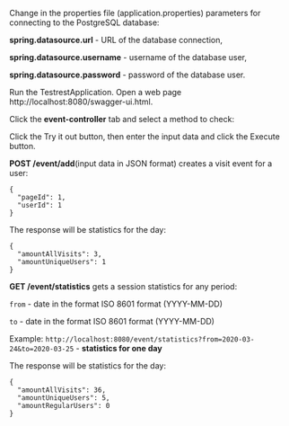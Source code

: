 Change in the properties file (application.properties) parameters for connecting to the PostgreSQL database: 

**spring.datasource.url** - URL of the database connection, 

**spring.datasource.username** - username of the database user, 

**spring.datasource.password** - password of the database user.

Run the TestrestApplication.
Open a web page http://localhost:8080/swagger-ui.html.

Click the **event-controller** tab and select a method to check:

Click the Try it out button, then enter the input data and click the Execute button. 
 
**POST /event/add**(input data in JSON format) creates a visit event for a user:
```$javascript
{
  "pageId": 1,
  "userId": 1
}
```
The response will be statistics for the day:
```$javascript
{
  "amountAllVisits": 3,
  "amountUniqueUsers": 1
}
```
**GET /event/statistics** gets a session statistics for any period:

`from` - date in the format ISO 8601 format (YYYY-MM-DD)

`to` - date in the format ISO 8601 format (YYYY-MM-DD)

Example: `http://localhost:8080/event/statistics?from=2020-03-24&to=2020-03-25` - **statistics for one day**

The response will be statistics for the day:
```$javascript
{
  "amountAllVisits": 36,
  "amountUniqueUsers": 5,
  "amountRegularUsers": 0
}
```


